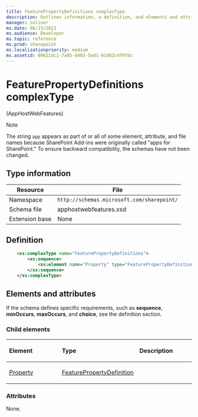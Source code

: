 ```yaml
---
title: FeaturePropertyDefinitions complexType
description: Outlines information, a definition, and elements and attributes for the FeaturePropertyDefinitions complexType in Sharepoint.
manager: soliver
ms.date: 06/13/2022
ms.audience: Developer
ms.topic: reference
ms.prod: sharepoint
ms.localizationpriority: medium
ms.assetid: 89621dc1-7a85-8403-5ad1-01d62c4f9fdc
---
```


# FeaturePropertyDefinitions complexType 

(AppHostWebFeatures)

> [!NOTE] 
> The string `app` appears as part of or all of some element, attribute, and file names because SharePoint Add-ins were originally called "apps for SharePoint." To ensure backward compatibility, the schemas have not been changed.

## Type information

| Resource  |  File |
|---|---|
| Namespace  | `http://schemas.microsoft.com/sharepoint/` |
| Schema file  | apphostwebfeatures.xsd |
| Extension base  | None |

## Definition

```XML
    <xs:complexType name="FeaturePropertyDefinitions">
        <xs:sequence>
            <xs:element name="Property" type="FeaturePropertyDefinition" minOccurs="0" maxOccurs="unbounded"></xs:element>
        </xs:sequence>
    </xs:complexType>
```

## Elements and attributes

If the schema defines specific requirements, such as **sequence**, **minOccurs**, **maxOccurs**, and **choice**, see the definition section.

### Child elements

<table>
<colgroup>
<col width="33%" />
<col width="33%" />
<col width="33%" />
</colgroup>
<thead>
<tr class="header">
<th align="left"><p>Element</p></th>
<th align="left"><p>Type</p></th>
<th align="left"><p>Description</p></th>
</tr>
</thead>
<tbody>
<tr class="odd">
<td align="left"><p><a href="property-element-featurepropertydefinitions-complextypeapphostwebfeatures.md">Property</a></p></td>
<td align="left"><p><a href="featurepropertydefinition-complextype-apphostwebfeatures.md">FeaturePropertyDefinition</a></p></td>
<td align="left"><p></p></td>
</tr>
</tbody>
</table>

### Attributes

None.

<br/>

<br/>







